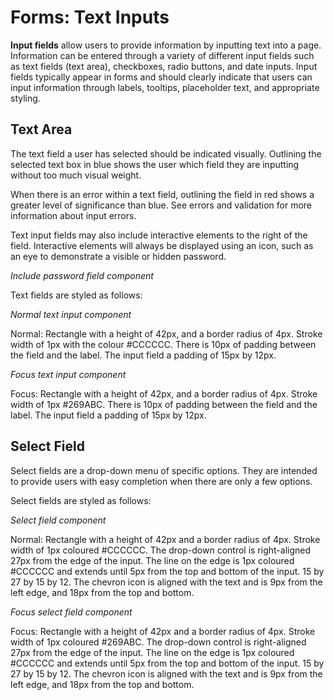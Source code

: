 # Forms: Text Inputs

**Input fields** allow users to provide information by inputting text into a page. Information can be entered through a variety of different input fields such as text fields (text area), checkboxes, radio buttons, and date inputs. Input fields typically appear in forms and should clearly indicate that users can input information through labels, tooltips, placeholder text, and appropriate styling.

## Text Area

The text field a user has selected should be indicated visually. Outlining the selected text box in blue shows the user which field they are inputting without too much visual weight.

When there is an error within a text field, outlining the field in red shows a greater level of significance than blue. See errors and validation for more information about input errors. 

Text input fields may also include interactive elements to the right of the field. Interactive elements will always be displayed using an icon, such as an eye to demonstrate a visible or hidden password. 

*Include password field component*

Text fields are styled as follows: 

*Normal text input component* 

Normal: Rectangle with a height of 42px, and a border radius of 4px. Stroke width of 1px with the colour #CCCCCC. There is 10px of padding between the field and the label. The input field a padding of 15px by 12px. 

*Focus text input component* 

Focus: Rectangle with a height of 42px, and a border radius of 4px. Stroke width of 1px #269ABC. There is 10px of padding between the field and the label. The input field a padding of 15px by 12px. 

## Select Field

Select fields are a drop-down menu of specific options. They are intended to provide users with easy completion when there are only a few options. 

Select fields are styled as follows:

*Select field component*

Normal: Rectangle with a height of 42px and a border radius of 4px. Stroke width of 1px coloured #CCCCCC. The drop-down control is right-aligned 27px from the edge of the input. The line on the edge is 1px coloured #CCCCCC and extends until 5px from the top and bottom of the input. 15 by 27 by 15 by 12. The chevron icon is aligned with the text and is 9px from the left edge, and 18px from the top and bottom. 

*Focus select field component*

Focus: Rectangle with a height of 42px and a border radius of 4px. Stroke width of 1px coloured #269ABC. The drop-down control is right-aligned 27px from the edge of the input. The line on the edge is 1px coloured #CCCCCC and extends until 5px from the top and bottom of the input. 15 by 27 by 15 by 12. The chevron icon is aligned with the text and is 9px from the left edge, and 18px from the top and bottom. 





